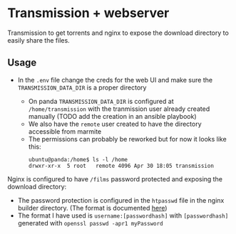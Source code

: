 # Transmission + webserver

Transmission to get torrents and nginx to expose the download directory to easily share the files.

## Usage

- In the `.env` file change the creds for the web UI and make sure the `TRANSMISSION_DATA_DIR` is a proper directory

  - On panda `TRANSMISSION_DATA_DIR` is configured at `/home/transmission` with the tranmission user already created manually (TODO add the creation in an ansible playbook)
  - We also have the `remote` user created to have the directory accessible from marmite
  - The permissions can probably be reworked but for now it looks like this:
    ```
    ubuntu@panda:/home$ ls -l /home
    drwxr-xr-x  5 root   remote 4096 Apr 30 18:05 transmission
    ```

Nginx is configured to have `/films` password protected and exposing the download directory:

- The password protection is configured in the `htpasswd` file in the nginx builder directory. (The format is documented [here](https://httpd.apache.org/docs/2.4/misc/password_encryptions.html))
- The format I have used is `username:[passwordhash]` with `[passwordhash]` generated with `openssl passwd -apr1 myPassword`
